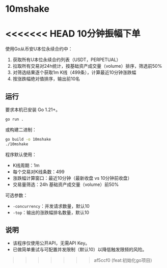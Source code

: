 # 10mshake
<<<<<<< HEAD
10分钟振幅下单
=======

使用Go从币安U本位永续合约中：

1) 获取所有U本位永续合约列表（USDT，PERPETUAL）
2) 拉取所有交易对24h统计，按基础资产成交量（volume）排序，筛选前50%
3) 对筛选结果逐个获取1m K线（499条），计算最近10分钟涨跌幅
4) 按涨跌幅绝对值排序，输出前10名

## 运行

要求本机已安装 Go 1.21+。

```bash
go run .
```

或构建二进制：

```bash
go build -o 10mshake
./10mshake
```

程序默认使用：

- K线周期：1m
- 每个交易对K线条数：499
- 涨跌幅计算窗口：最近10分钟（最新收盘 vs 10分钟前收盘）
- 交易量筛选：24h 基础资产成交量（volume）前50%

可选参数：

- `-concurrency`：并发请求数量，默认10
- `-top`：输出的涨跌幅排名数量，默认10

## 说明

- 该程序仅使用公开API，无需API Key。
- 已做简单重试与可配置并发限制（默认10）以降低触发限频的风险。
>>>>>>> af5ccf0 (feat:初始化go项目)
